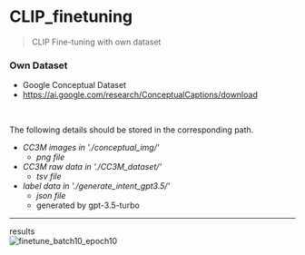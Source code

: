 # CLIP_finetuning
> CLIP Fine-tuning with own dataset

### Own Dataset
- Google Conceptual Dataset </br>
- https://ai.google.com/research/ConceptualCaptions/download

</br>

The following details should be stored in the corresponding path. </br>
* _CC3M images in './conceptual_img/'_ </br>
  * _png file_
* _CC3M raw data in './CC3M_dataset/'_ </br>
  * _tsv file_
* _label data in './generate_intent_gpt3.5/'_ </br>
  * _json file_ </br>
  * generated by gpt-3.5-turbo

---
results </br>
![finetune_batch10_epoch10](https://github.com/statrav/CLIP_finetuning/assets/109338312/b6648391-e7e2-44b9-9f2c-ee8060db781d)
